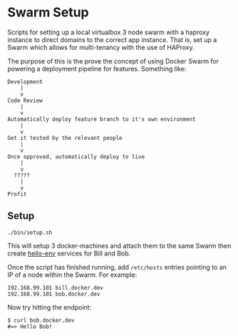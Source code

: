 # Swarm Setup

Scripts for setting up a local virtualbox 3 node swarm with a haproxy instance
to direct domains to the correct app instance. That is, set up a Swarm which
allows for multi-tenancy with the use of HAProxy.

The purpose of this is the prove the concept of using Docker Swarm for powering
a deployment pipeline for features. Something like:

    Development
        |
        v
    Code Review
        |
        v
    Automatically deploy feature branch to it's own environment
        |
        v
    Get it tested by the relevant people
        |
        v
    Once approved, automatically deploy to live
        |
        v
      ?????
        |
        v
    Profit

## Setup

    ./bin/setup.sh

This will setup 3 docker-machines and attach them to the same Swarm then
create [hello-env](https://github.com/cookiefission/hello-env) services for
Bill and Bob.

Once the script has finished running, add `/etc/hosts` entries pointing to
an IP of a node within the Swarm. For example:

    192.168.99.101 bill.docker.dev
    192.168.99.101 bob.docker.dev

Now try hitting the endpoint:

    $ curl bob.docker.dev
    #=> Hello Bob!
